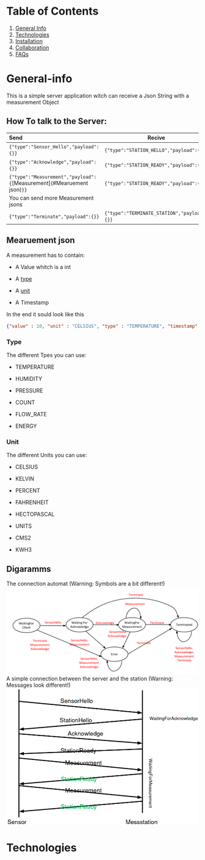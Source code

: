 # Table of Contents

1. [General Info](#general-info)
2. [Technologies](#technologies)
3. [Installation](#installation)
4. [Collaboration](#collaboration)
5. [FAQs](#faqs)

# General-info

This is a simple server application witch can receive a Json String with a measurement Object

## How To talk to the Server:

| Send                                                                   | Recive                                      |
|:---------------------------------------------------------------------- | ------------------------------------------- |
| `{"type":"Sensor_Hello","payload":{}}`                                 | `{"type":"STATION_HELLO","payload":{}}`     |
| `{"type":"Acknowledge","payload":{}}`                                  | `{"type":"STATION_READY","payload":{}}`     |
| `{"type":"Measurement","payload":{`[Measurement](#Mearuement json)`}}` | `{"type":"STATION_READY","payload":{}}`     |
| You can send more Measurement jsons                                    |                                             |
| `{"type":"Terminate","payload":{}}`                                    | `{"type":"TERMINATE_STATION","payload":{}}` |

## Mearuement json

A measurement has to contain:

- A Value whitch is a int

- A [type](#type)

- A [unit](#unit)

- A Timestamp

In the end it sould look like this

```json
{"value" : 10, "unit" : "CELSIUS", "type" : "TEMPERATURE", "timestamp" : "2021-04-17 18:09:10.189349"}
```

### Type

The different Tpes you can use:

- TEMPERATURE  

- HUMIDITY

- PRESSURE

- COUNT

- FLOW_RATE

- ENERGY

### Unit

The different Units you can use:

- CELSIUS

- KELVIN

- PERCENT

- FAHRENHEIT

- HECTOPASCAL

- UNITS

- CMS2

- KWH3

## Digaramms

The connection automat (Warning: Symbols are a bit different!)
![Connection automat](Automate.png)
A simple connection between the server and the station (Warning: Messages look different!)
![Connection Example](Connection.png)

# Technologies
